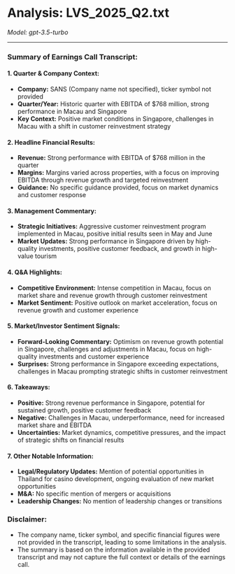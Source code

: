 # Analysis: LVS_2025_Q2.txt

*Model: gpt-3.5-turbo*

---

### Summary of Earnings Call Transcript:

#### 1. Quarter & Company Context:
- **Company:** SANS (Company name not specified), ticker symbol not provided
- **Quarter/Year:** Historic quarter with EBITDA of $768 million, strong performance in Macau and Singapore
- **Key Context:** Positive market conditions in Singapore, challenges in Macau with a shift in customer reinvestment strategy

#### 2. Headline Financial Results:
- **Revenue:** Strong performance with EBITDA of $768 million in the quarter
- **Margins:** Margins varied across properties, with a focus on improving EBITDA through revenue growth and targeted reinvestment
- **Guidance:** No specific guidance provided, focus on market dynamics and customer response

#### 3. Management Commentary:
- **Strategic Initiatives:** Aggressive customer reinvestment program implemented in Macau, positive initial results seen in May and June
- **Market Updates:** Strong performance in Singapore driven by high-quality investments, positive customer feedback, and growth in high-value tourism

#### 4. Q&A Highlights:
- **Competitive Environment:** Intense competition in Macau, focus on market share and revenue growth through customer reinvestment
- **Market Sentiment:** Positive outlook on market acceleration, focus on revenue growth and customer experience

#### 5. Market/Investor Sentiment Signals:
- **Forward-Looking Commentary:** Optimism on revenue growth potential in Singapore, challenges and adjustments in Macau, focus on high-quality investments and customer experience
- **Surprises:** Strong performance in Singapore exceeding expectations, challenges in Macau prompting strategic shifts in customer reinvestment

#### 6. Takeaways:
- **Positive:** Strong revenue performance in Singapore, potential for sustained growth, positive customer feedback
- **Negative:** Challenges in Macau, underperformance, need for increased market share and EBITDA
- **Uncertainties:** Market dynamics, competitive pressures, and the impact of strategic shifts on financial results

#### 7. Other Notable Information:
- **Legal/Regulatory Updates:** Mention of potential opportunities in Thailand for casino development, ongoing evaluation of new market opportunities
- **M&A:** No specific mention of mergers or acquisitions
- **Leadership Changes:** No mention of leadership changes or transitions

### Disclaimer: 
- The company name, ticker symbol, and specific financial figures were not provided in the transcript, leading to some limitations in the analysis.
- The summary is based on the information available in the provided transcript and may not capture the full context or details of the earnings call.
